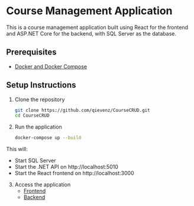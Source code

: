 # Course Management Application

This is a course management application built using React for the frontend and ASP.NET Core for the backend, with SQL Server as the database.

## Prerequisites

- [Docker and Docker Compose](https://docs.docker.com/compose/install/)

## Setup Instructions

1. Clone the repository
	```bash
	git clone https://github.com/qievenz/CourseCRUD.git
	cd CourseCRUD
	```
2. Run the application
	```bash
	docker-compose up --build
	```

This will:
- Start SQL Server
- Start the .NET API on http://localhost:5010
- Start the React frontend on http://localhost:3000

3. Access the application
	- [Frontend](http://localhost:3000)
	- [Backend](http://localhost:5010/swagger)